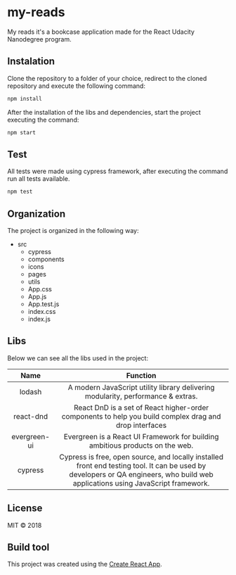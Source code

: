 # my-reads
 My reads it's a bookcase application  made for the React Udacity Nanodegree program.

## Instalation

Clone the repository to a folder of your choice, redirect to the cloned repository and execute the following command:

```javascript
npm install
```
After the installation of the libs and dependencies, start the project executing the command:

```javascript
npm start
```
## Test
All tests were made using cypress framework, after executing the command run all tests available.
```javascript
npm test
```

## Organization

The project is organized in the following way:

- src
  - cypress
  - components
  - icons
  - pages
  - utils
  - App.css
  - App.js
  - App.test.js
  - index.css
  - index.js

## Libs

Below we can see all the libs used in the project:

Name | Function
|:---:| :-----:|
lodash | A modern JavaScript utility library delivering modularity, performance & extras.
react-dnd | React DnD is a set of React higher-order components to help you build complex drag and drop interfaces
evergreen-ui | Evergreen is a React UI Framework for building ambitious products on the web.
cypress | Cypress is free, open source, and locally installed front end testing tool. It can be used by developers or QA engineers, who build web applications using JavaScript framework.


## License

MIT © 2018

## Build tool

This project was created using the [Create React App](https://github.com/facebookincubator/create-react-app).
